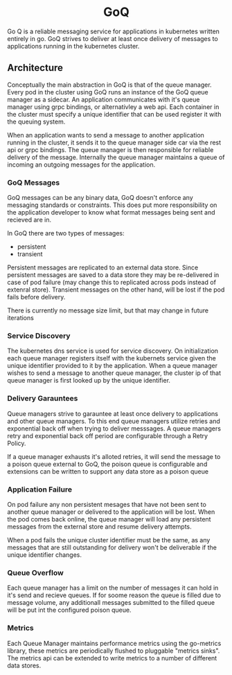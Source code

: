 # <center>GoQ</center>

Go Q is a reliable messaging service for applications in kubernetes written entirely in go. GoQ strives to deliver at least once delivery of messages to applications running in the kubernetes cluster.

## Architecture

Conceptually the main abstraction in GoQ is that of the queue manager. Every pod in the cluster using GoQ runs an instance of the GoQ queue manager as a sidecar. An application communicates with it's queue manager using grpc bindings, or alternativley a web api. Each container in the cluster must specify a unique identifier that can be used register it with the queuing system.

When an application wants to send a message to another application running in the cluster, it sends it to the queue manager side car via the rest api or grpc bindings. The queue manager is then responsible for reliable delivery of the message. Internally the queue manager maintains a queue of incoming an outgoing messages for the application.

### GoQ Messages

GoQ messages can be any binary data, GoQ doesn't enforce any messaging standards or constraints. This does put more responsibility on the application developer to know what format messages being sent and recieved are in.

In GoQ there are two types of messages:

- persistent
- transient

Persistent messages are replicated to an external data store. Since persistent messages are saved to a data store they may be re-delivered in case of pod failure (may change this to replicated across pods instead of extenral store). Transient messages on the other hand, will be lost if the pod fails before delivery.

There is currently no message size limit, but that may change in future iterations

### Service Discovery

The kubernetes dns service is used for service discovery. On initialization each queue manager registers itself with the kubernets service given the unique identifier provided to it by the application. When a queue manager wishes to send a message to another queue manager, the cluster ip of that queue manager is first looked up by the unique identifier.

### Delivery Garauntees

Queue managers strive to garauntee at least once delivery to applications and other queue managers. To this end queue managers utilize retries and exponential back off when trying to deliver messsages. A queue managers retry and exponential back off period are configurable through a Retry Policy.

If a queue manager exhausts it's alloted retries, it will send the message to a poison queue external to GoQ, the poison queue is configurable and extensions can be written to support any data store as a poison queue

### Application Failure

On pod failure any non persistent mesages that have not been sent to another queue manager or delivered to the application will be lost. When the pod comes back online, the queue manager will load any persistent messages from the external store and resume delivery attempts.

When a pod fails the unique cluster identifier must be the same, as any messages that are still outstanding for delivery won't be deliverable if the unique identifier changes.

### Queue Overflow

Each queue manager has a limit on the number of messages it can hold in it's send and recieve queues. If for soome reason the queue is filled due to message volume, any additionall messages submitted to the filled queue will be put int the configured poison queue.

### Metrics

Each Queue Manager maintains performance metrics using the go-metrics library, these metrics are periodically flushed to pluggable "metrics sinks". The metrics api can be extended to write metrics to a number of different data stores.
